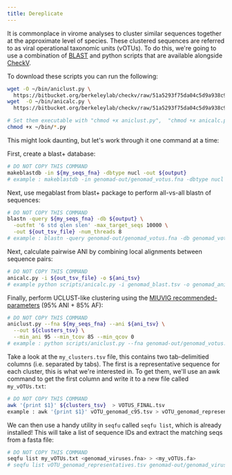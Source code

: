 ```yaml
---
title: Dereplicate
---
```



It is commonplace in virome analyses to cluster similar sequences together at the approximate level of species. These clustered sequences are referred to as viral operational taxonomic units (vOTUs). To do this, we're going to use a combination of [BLAST](https://www.ncbi.nlm.nih.gov/books/NBK279690/) and python scripts that are available alongside [CheckV](https://bitbucket.org/berkeleylab/checkv/src/master/). 

To download these scripts you can run the following: 

```bash
wget -O ~/bin/aniclust.py \
  https://bitbucket.org/berkeleylab/checkv/raw/51a5293f75da04c5d9a938c9af9e2b879fa47bd8/scripts/aniclust.py
wget  -O ~/bin/anicalc.py \
  https://bitbucket.org/berkeleylab/checkv/raw/51a5293f75da04c5d9a938c9af9e2b879fa47bd8/scripts/anicalc.py

# Set them executable with "chmod +x aniclust.py",  "chmod +x anicalc.py". And put the scripts in your path.
chmod +x ~/bin/*.py
```


This might look daunting, but let's work through it one command at a time:

First, create a blast+ database:

```bash
# DO NOT COPY THIS COMMAND
makeblastdb -in ${my_seqs_fna} -dbtype nucl -out ${output}
# example : makeblastdb -in genomad-out/genomad_votus.fna -dbtype nucl -out genomad_votus.db
```

Next, use megablast from blast+ package to perform all-vs-all blastn of sequences:

```bash
# DO NOT COPY THIS COMMAND
blastn -query ${my_seqs_fna} -db ${output} \
  -outfmt '6 std qlen slen' -max_target_seqs 10000 \
  -out ${out_tsv_file} -num_threads 8
# example : blastn -query genomad-out/genomad_votus.fna -db genomad_votus.db -outfmt '6 std qlen slen' -max_target_seqs 10000 -out genomad_blast.tsv -num_threads 8
```

Next, calculate pairwise ANI by combining local alignments between sequence pairs:

```bash
# DO NOT COPY THIS COMMAND
anicalc.py -i ${out_tsv_file} -o ${ani_tsv}
# example python scripts/anicalc.py -i genomad_blast.tsv -o genomad_ani.tsv
```

Finally, perform UCLUST-like clustering using the [MIUVIG recommended-parameters](https://www.nature.com/articles/nbt.4306) (95% ANI + 85% AF):

```bash
# DO NOT COPY THIS COMMAND
aniclust.py --fna ${my_seqs_fna} --ani ${ani_tsv} \
  --out ${clusters_tsv} \
  --min_ani 95 --min_tcov 85 --min_qcov 0
# example : python scripts/aniclust.py --fna genomad-out/genomad_votus.fna --ani genomad_ani.tsv --out vOTU_genomad_c95.tsv --min_ani 95 --min_tcov 85 --min_qcov 0
```

Take a look at the `my_clusters.tsv` file, this contains two tab-delimitied columns (i.e. separated by tabs). The first is a representative sequence for each cluster, this is what we're interested in. To get them, we'll use an awk command to get the first column and write it to a new file called `my_vOTUs.txt`:

```bash
# DO NOT COPY THIS COMMAND
awk '{print $1}' ${clusters_tsv}  > VOTUS_FINAL.tsv
example : awk '{print $1}' vOTU_genomad_c95.tsv > vOTU_genomad_representatives.tsv
```

We can then use a handy utility in `seqfu` called `seqfu list`, which is already installed! This will take a list of sequence IDs and extract the matching seqs from a fasta file:

```bash
# DO NOT COPY THIS COMMAND
seqfu list my_vOTUs.txt <genomad_viruses.fna> > <my_vOTUs.fa>
# seqfu list vOTU_genomad_representatives.tsv genomad-out/genomad_viruses.fna > vOTUs_representatives.fa
```